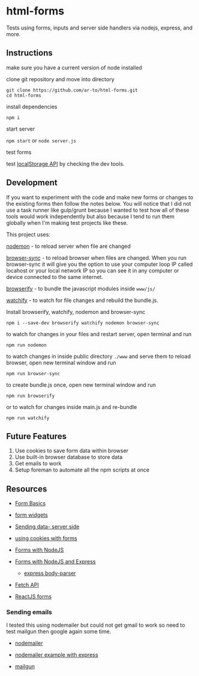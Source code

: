 # html-forms
Tests using forms, inputs and server side handlers via nodejs, express, and more.

## Instructions

make sure you have a current version of node installed

clone git repository and move into directory

```
git clone https://github.com/ar-to/html-forms.git
cd html-forms
```

install dependencies

`npm i`

start server

`npm start` or `node server.js`

test forms

test [localStorage API](https://developer.mozilla.org/en-US/docs/Web/API/Web_Storage_API/Using_the_Web_Storage_API) by checking the dev tools.

## Development

If you want to experiment with the code and make new forms or changes to the existing forms then follow the notes below. You will notice that I did not use a task runner like gulp/grunt because I wanted to test how all of these tools would work independently but also because I tend to run them globally when I'm making test projects like these.

This project uses:

[nodemon](https://github.com/remy/nodemon#nodemon) - to reload server when file are changed

[browser-sync](https://www.browsersync.io/docs) - to reload browser when files are changed. When you run browser-sync it will give you the option to use your computer loop IP called locahost or your local network IP so you can see it in any computer or device connected to the same internet.

[browserify](http://browserify.org) - to bundle the javascript modules inside `www/js/`

[watchify](https://github.com/substack/watchify) - to watch for file changes and rebuild the bundle.js.


Install browserify, watchify, nodemon and browser-sync

`npm i --save-dev browserify watchify nodemon browser-sync`

to watch for changes in your files and restart server, open terminal and run

`npm run nodemon`

to watch changes in inside public directory `./www` and serve them to reload browser, open new terminal window and run

`npm run browser-sync`

to create bundle.js once, open new terminal window and run

`npm run browserify`

or to watch for changes inside main.js and re-bundle

`npm run watchify`

## Future Features

1. Use cookies to save form data within browser
2. Use built-in browser database to store data
3. Get emails to work
4. Setup foreman to automate all the npm scripts at once

## Resources

* [Form Basics](https://developer.mozilla.org/en-US/docs/Learn/HTML/Forms/Your_first_HTML_form)

* [form widgets](https://developer.mozilla.org/en-US/docs/Learn/HTML/Forms/The_native_form_widgets)

* [Sending data- server side](https://developer.mozilla.org/en-US/docs/Learn/HTML/Forms/Sending_and_retrieving_form_data)

* [using cookies with forms](http://www.the-art-of-web.com/javascript/setcookie/)

* [Forms with NodeJS](https://www.sitepoint.com/creating-and-handling-forms-in-node-js/)

* [Forms with NodeJS and Express](https://www.gitbook.com/book/kevinchisholm/handling-post-requests-with-express-and-node-js/details)

  * [express body-parser](https://github.com/expressjs/body-parser/)

* [Fetch API](https://developer.mozilla.org/en-US/docs/AJAX)

* [ReactJS forms](https://facebook.github.io/react/docs/forms.html)

### Sending emails

I tested this using nodemailer but could not get gmail to work so need to test mailgun then google again some time.

* [nodemailer](https://nodemailer.com/about/)

* [nodemailer example with express](https://blog.ragingflame.co.za/2012/6/28/simple-form-handling-with-express-and-nodemailer)

* [mailgun](http://blog.mailgun.com/how-to-send-transactional-emails-in-a-nodejs-app-using-the-mailgun-api/)

